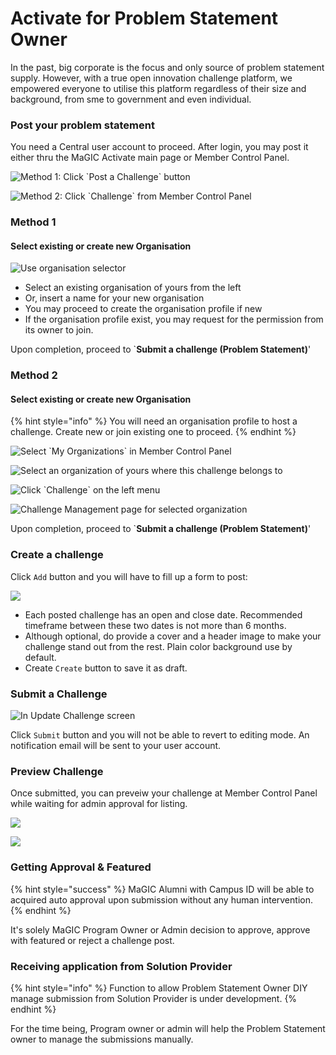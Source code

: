 # Activate for Problem Statement Owner

In the past, big corporate is the focus and only source of problem statement supply. However, with a true open innovation challenge platform, we empowered everyone to utilise this platform regardless of their size and background, from sme to government and even individual. 

### Post your problem statement

You need a Central user account to proceed. After login, you may post it either thru the MaGIC Activate main page or Member Control Panel.

![Method 1: Click \`Post a Challenge\` button](../../.gitbook/assets/screenshot-2021-03-01-at-7.00.36-pm.png)

![Method 2: Click \`Challenge\` from Member Control Panel](../../.gitbook/assets/screenshot-2021-03-01-at-6.49.16-pm.png)

### Method 1

#### Select existing or create new Organisation

![Use organisation selector](../../.gitbook/assets/screenshot-2021-03-01-at-7.05.12-pm.png)

* Select an existing organisation of yours from the left
* Or, insert a name for your new organisation
* You may proceed to create the organisation profile if new
* If the organisation profile exist, you may request for the permission from its owner to join.

Upon completion, proceed to \`**Submit a challenge \(Problem Statement\)**'

### Method 2

#### Select existing or create new Organisation

{% hint style="info" %}
You will need an organisation profile to host a challenge. Create new or join existing one to proceed.
{% endhint %}

![Select \`My Organizations\` in Member Control Panel](../../.gitbook/assets/screenshot-2021-03-01-at-6.48.08-pm.png)

![Select an organization of yours where this challenge belongs to](../../.gitbook/assets/screenshot-2021-03-01-at-6.49.00-pm.png)

![Click \`Challenge\` on the left menu](../../.gitbook/assets/screenshot-2021-03-01-at-6.49.16-pm.png)

![Challenge Management page for selected organization](../../.gitbook/assets/screenshot-2021-03-01-at-6.49.36-pm.png)

Upon completion, proceed to \`**Submit a challenge \(Problem Statement\)**'

### Create a challenge

Click `Add` button and you will have to fill up a form to post:

![](../../.gitbook/assets/screenshot-2021-03-01-at-6.56.22-pm.png)

* Each posted challenge has an open and close date. Recommended timeframe between these two dates is not more than 6 months.
* Although optional, do provide a cover and a header image to make your challenge stand out from the rest. Plain color background use by default.
* Create `Create` button to save it as draft.

### Submit a Challenge

![In Update Challenge screen](../../.gitbook/assets/screenshot-2021-03-01-at-7.12.45-pm.png)

Click `Submit` button and you will not be able to revert to editing mode. An notification email will be sent to your user account.

### Preview Challenge

Once submitted, you can preveiw your challenge at Member Control Panel while waiting for admin approval for listing.

![](../../.gitbook/assets/screenshot-2021-03-01-at-7.20.01-pm.png)

![](../../.gitbook/assets/screenshot-2021-03-01-at-7.20.10-pm.png)

### Getting Approval & Featured

{% hint style="success" %}
MaGIC Alumni with Campus ID will be able to acquired auto approval upon submission without any human intervention.
{% endhint %}

It's solely MaGIC Program Owner or Admin decision to approve, approve with featured or reject a challenge post. 

### Receiving application from Solution Provider

{% hint style="info" %}
Function to allow Problem Statement Owner DIY manage submission from Solution Provider is under development. 
{% endhint %}

For the time being, Program owner or admin will help the Problem Statement owner to manage the submissions manually.

